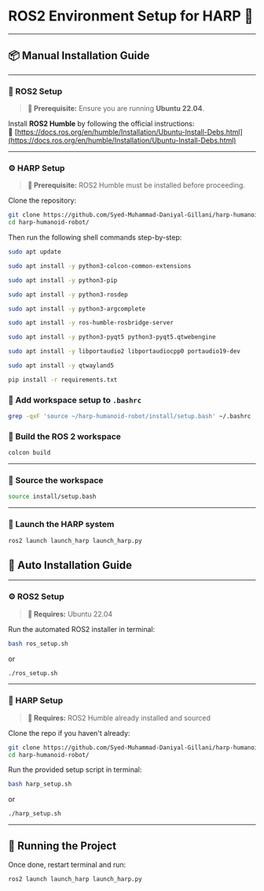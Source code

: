 # ROS2 Environment Setup for HARP 🤖

---

## 📦 Manual Installation Guide

---

### 🔧 ROS2 Setup

> **📝 Prerequisite:** Ensure you are running **Ubuntu 22.04**.

Install **ROS2 Humble** by following the official instructions:  
🔗 [https://docs.ros.org/en/humble/Installation/Ubuntu-Install-Debs.html](https://docs.ros.org/en/humble/Installation/Ubuntu-Install-Debs.html)

---

### ⚙️ HARP Setup

> **📝 Prerequisite:** ROS2 Humble must be installed before proceeding.

Clone the repository:

```bash
git clone https://github.com/Syed-Muhammad-Daniyal-Gillani/harp-humanoid-robot.git
cd harp-humanoid-robot/
```

Then run the following shell commands step-by-step:

```bash
sudo apt update
```
```bash
sudo apt install -y python3-colcon-common-extensions
```
```bash
sudo apt install -y python3-pip
```

```bash
sudo apt install -y python3-rosdep
```

```bash
sudo apt install -y python3-argcomplete
```

```bash
sudo apt install -y ros-humble-rosbridge-server
```

```bash
sudo apt install -y python3-pyqt5 python3-pyqt5.qtwebengine
```

```bash
sudo apt install -y libportaudio2 libportaudiocpp0 portaudio19-dev
```

```bash
sudo apt install -y qtwayland5
```

```bash
pip install -r requirements.txt
```

### 🔧 Add workspace setup to `.bashrc`

```bash
grep -qxF 'source ~/harp-humanoid-robot/install/setup.bash' ~/.bashrc || echo 'source ~/harp-humanoid-robot/install/setup.bash' >> ~/.bashrc
```

### 🔨 Build the ROS 2 workspace

```bash
colcon build
```

---

### 🛁 Source the workspace

```bash
source install/setup.bash
```

---

### 🚀 Launch the HARP system

```bash
ros2 launch launch_harp launch_harp.py
```


## 🤖 Auto Installation Guide

---

### ⚙️ ROS2 Setup

> **📝 Requires:** Ubuntu 22.04

Run the automated ROS2 installer in terminal:

```bash
bash ros_setup.sh
```
or
```bash
./ros_setup.sh
```
---

### 🤖 HARP Setup

> **📝 Requires:** ROS2 Humble already installed and sourced

Clone the repo if you haven't already:

```bash
git clone https://github.com/Syed-Muhammad-Daniyal-Gillani/harp-humanoid-robot.git
cd harp-humanoid-robot/
```

Run the provided setup script in terminal:

```bash
bash harp_setup.sh
```
or
```bash
./harp_setup.sh
```
---

## 🚀 Running the Project

Once done, restart terminal and run:

```bash
ros2 launch launch_harp launch_harp.py
```